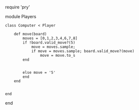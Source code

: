 require 'pry'

module Players

    class Computer < Player
        
        def move(board)
            moves = [0,1,2,3,4,6,7,8]
            if !board.valid_move?(5)
                move = moves.sample;
                if move = moves.sample; board.valid_move?(move)
                    move = move.to_s
            end


            else move = '5'
            end
        end


    end



end
